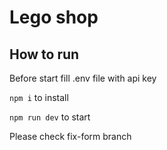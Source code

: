# Lego shop

## How to run

Before start fill .env file with api key

```npm i``` to install

```npm run dev``` to start

Please check fix-form branch

